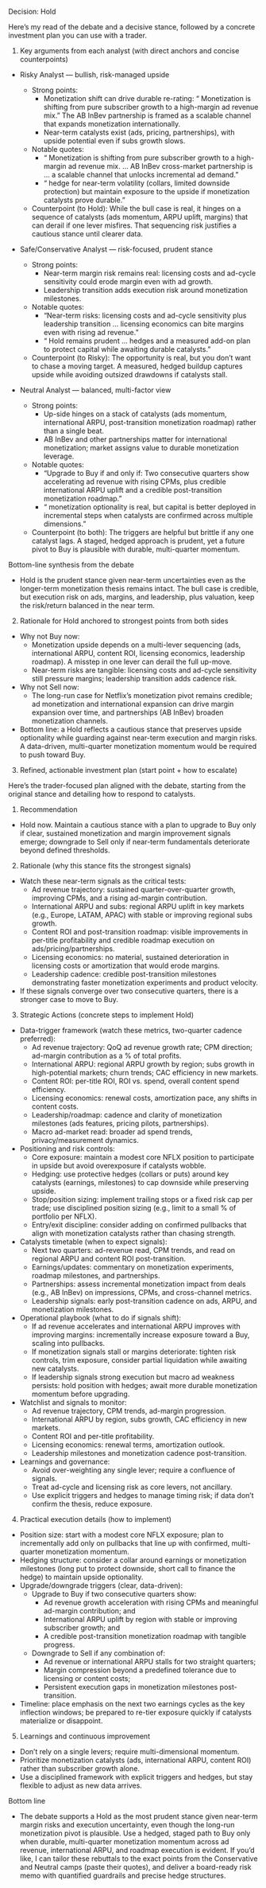 Decision: Hold

Here’s my read of the debate and a decisive stance, followed by a concrete investment plan you can use with a trader.

1) Key arguments from each analyst (with direct anchors and concise counterpoints)

- Risky Analyst — bullish, risk-managed upside
  - Strong points:
    - Monetization shift can drive durable re-rating: “ Monetization is shifting from pure subscriber growth to a high-margin ad revenue mix.” The AB InBev partnership is framed as a scalable channel that expands monetization internationally.
    - Near-term catalysts exist (ads, pricing, partnerships), with upside potential even if subs growth slows.
  - Notable quotes:
    - “ Monetization is shifting from pure subscriber growth to a high-margin ad revenue mix. … AB InBev cross-market partnership is … a scalable channel that unlocks incremental ad demand.”
    - “ hedge for near-term volatility (collars, limited downside protection) but maintain exposure to the upside if monetization catalysts prove durable.”
  - Counterpoint (to Hold): While the bull case is real, it hinges on a sequence of catalysts (ads momentum, ARPU uplift, margins) that can derail if one lever misfires. That sequencing risk justifies a cautious stance until clearer data.

- Safe/Conservative Analyst — risk-focused, prudent stance
  - Strong points:
    - Near-term margin risk remains real: licensing costs and ad-cycle sensitivity could erode margin even with ad growth.
    - Leadership transition adds execution risk around monetization milestones.
  - Notable quotes:
    - “Near-term risks: licensing costs and ad-cycle sensitivity plus leadership transition … licensing economics can bite margins even with rising ad revenue.”
    - “ Hold remains prudent … hedges and a measured add-on plan to protect capital while awaiting durable catalysts.”
  - Counterpoint (to Risky): The opportunity is real, but you don’t want to chase a moving target. A measured, hedged buildup captures upside while avoiding outsized drawdowns if catalysts stall.

- Neutral Analyst — balanced, multi-factor view
  - Strong points:
    - Up-side hinges on a stack of catalysts (ads momentum, international ARPU, post-transition monetization roadmap) rather than a single beat.
    - AB InBev and other partnerships matter for international monetization; market assigns value to durable monetization leverage.
  - Notable quotes:
    - “Upgrade to Buy if and only if: Two consecutive quarters show accelerating ad revenue with rising CPMs, plus credible international ARPU uplift and a credible post-transition monetization roadmap.”
    - “ monetization optionality is real, but capital is better deployed in incremental steps when catalysts are confirmed across multiple dimensions.”
  - Counterpoint (to both): The triggers are helpful but brittle if any one catalyst lags. A staged, hedged approach is prudent, yet a future pivot to Buy is plausible with durable, multi-quarter momentum.

Bottom-line synthesis from the debate
- Hold is the prudent stance given near-term uncertainties even as the longer-term monetization thesis remains intact. The bull case is credible, but execution risk on ads, margins, and leadership, plus valuation, keep the risk/return balanced in the near term.

2) Rationale for Hold anchored to strongest points from both sides
- Why not Buy now:
  - Monetization upside depends on a multi-lever sequencing (ads, international ARPU, content ROI, licensing economics, leadership roadmap). A misstep in one lever can derail the full up-move.
  - Near-term risks are tangible: licensing costs and ad-cycle sensitivity still pressure margins; leadership transition adds cadence risk.
- Why not Sell now:
  - The long-run case for Netflix’s monetization pivot remains credible; ad monetization and international expansion can drive margin expansion over time, and partnerships (AB InBev) broaden monetization channels.
- Bottom line: a Hold reflects a cautious stance that preserves upside optionality while guarding against near-term execution and margin risks. A data-driven, multi-quarter monetization momentum would be required to push toward Buy.

3) Refined, actionable investment plan (start point + how to escalate)

Here’s the trader-focused plan aligned with the debate, starting from the original stance and detailing how to respond to catalysts.

1) Recommendation
- Hold now. Maintain a cautious stance with a plan to upgrade to Buy only if clear, sustained monetization and margin improvement signals emerge; downgrade to Sell only if near-term fundamentals deteriorate beyond defined thresholds.

2) Rationale (why this stance fits the strongest signals)
- Watch these near-term signals as the critical tests:
  - Ad revenue trajectory: sustained quarter-over-quarter growth, improving CPMs, and a rising ad-margin contribution.
  - International ARPU and subs: regional ARPU uplift in key markets (e.g., Europe, LATAM, APAC) with stable or improving regional subs growth.
  - Content ROI and post-transition roadmap: visible improvements in per-title profitability and credible roadmap execution on ads/pricing/partnerships.
  - Licensing economics: no material, sustained deterioration in licensing costs or amortization that would erode margins.
  - Leadership cadence: credible post-transition milestones demonstrating faster monetization experiments and product velocity.
- If these signals converge over two consecutive quarters, there is a stronger case to move to Buy.

3) Strategic Actions (concrete steps to implement Hold)
- Data-trigger framework (watch these metrics, two-quarter cadence preferred):
  - Ad revenue trajectory: QoQ ad revenue growth rate; CPM direction; ad-margin contribution as a % of total profits.
  - International ARPU: regional ARPU growth by region; subs growth in high-potential markets; churn trends; CAC efficiency in new markets.
  - Content ROI: per-title ROI, ROI vs. spend, overall content spend efficiency.
  - Licensing economics: renewal costs, amortization pace, any shifts in content costs.
  - Leadership/roadmap: cadence and clarity of monetization milestones (ads features, pricing pilots, partnerships).
  - Macro ad-market read: broader ad spend trends, privacy/measurement dynamics.
- Positioning and risk controls:
  - Core exposure: maintain a modest core NFLX position to participate in upside but avoid overexposure if catalysts wobble.
  - Hedging: use protective hedges (collars or puts) around key catalysts (earnings, milestones) to cap downside while preserving upside.
  - Stop/position sizing: implement trailing stops or a fixed risk cap per trade; use disciplined position sizing (e.g., limit to a small % of portfolio per NFLX).
  - Entry/exit discipline: consider adding on confirmed pullbacks that align with monetization catalysts rather than chasing strength.
- Catalysts timetable (when to expect signals):
  - Next two quarters: ad-revenue read, CPM trends, and read on regional ARPU and content ROI post-transition.
  - Earnings/updates: commentary on monetization experiments, roadmap milestones, and partnerships.
  - Partnerships: assess incremental monetization impact from deals (e.g., AB InBev) on impressions, CPMs, and cross-channel metrics.
  - Leadership signals: early post-transition cadence on ads, ARPU, and monetization milestones.
- Operational playbook (what to do if signals shift):
  - If ad revenue accelerates and international ARPU improves with improving margins: incrementally increase exposure toward a Buy, scaling into pullbacks.
  - If monetization signals stall or margins deteriorate: tighten risk controls, trim exposure, consider partial liquidation while awaiting new catalysts.
  - If leadership signals strong execution but macro ad weakness persists: hold position with hedges; await more durable monetization momentum before upgrading.
- Watchlist and signals to monitor:
  - Ad revenue trajectory, CPM trends, ad-margin progression.
  - International ARPU by region, subs growth, CAC efficiency in new markets.
  - Content ROI and per-title profitability.
  - Licensing economics: renewal terms, amortization outlook.
  - Leadership milestones and monetization cadence post-transition.
- Learnings and governance:
  - Avoid over-weighting any single lever; require a confluence of signals.
  - Treat ad-cycle and licensing risk as core levers, not ancillary.
  - Use explicit triggers and hedges to manage timing risk; if data don’t confirm the thesis, reduce exposure.

4) Practical execution details (how to implement)
- Position size: start with a modest core NFLX exposure; plan to incrementally add only on pullbacks that line up with confirmed, multi-quarter monetization momentum.
- Hedging structure: consider a collar around earnings or monetization milestones (long put to protect downside, short call to finance the hedge) to maintain upside optionality.
- Upgrade/downgrade triggers (clear, data-driven):
  - Upgrade to Buy if two consecutive quarters show:
    - Ad revenue growth acceleration with rising CPMs and meaningful ad-margin contribution; and
    - International ARPU uplift by region with stable or improving subscriber growth; and
    - A credible post-transition monetization roadmap with tangible progress.
  - Downgrade to Sell if any combination of:
    - Ad revenue or international ARPU stalls for two straight quarters;
    - Margin compression beyond a predefined tolerance due to licensing or content costs;
    - Persistent execution gaps in monetization milestones post-transition.
- Timeline: place emphasis on the next two earnings cycles as the key inflection windows; be prepared to re-tier exposure quickly if catalysts materialize or disappoint.

5) Learnings and continuous improvement
- Don’t rely on a single levers; require multi-dimensional momentum.
- Prioritize monetization catalysts (ads, international ARPU, content ROI) rather than subscriber growth alone.
- Use a disciplined framework with explicit triggers and hedges, but stay flexible to adjust as new data arrives.

Bottom line
- The debate supports a Hold as the most prudent stance given near-term margin risks and execution uncertainty, even though the long-run monetization pivot is plausible. Use a hedged, staged path to Buy only when durable, multi-quarter monetization momentum across ad revenue, international ARPU, and roadmap execution is evident. If you’d like, I can tailor these rebuttals to the exact points from the Conservative and Neutral camps (paste their quotes), and deliver a board-ready risk memo with quantified guardrails and precise hedge structures.